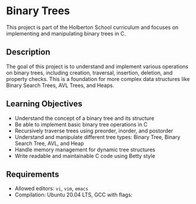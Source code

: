 # Binary Trees

This project is part of the Holberton School curriculum and focuses on implementing and manipulating binary trees in C.

## Description

The goal of this project is to understand and implement various operations on binary trees, including creation, traversal, insertion, deletion, and property checks. This is a foundation for more complex data structures like Binary Search Trees, AVL Trees, and Heaps.

## Learning Objectives

- Understand the concept of a binary tree and its structure
- Be able to implement basic binary tree operations in C
- Recursively traverse trees using preorder, inorder, and postorder
- Understand and manipulate different tree types: Binary Tree, Binary Search Tree, AVL, and Heap
- Handle memory management for dynamic tree structures
- Write readable and maintainable C code using Betty style

## Requirements

- Allowed editors: `vi`, `vim`, `emacs`
- Compilation: Ubuntu 20.04 LTS, GCC with flags:
